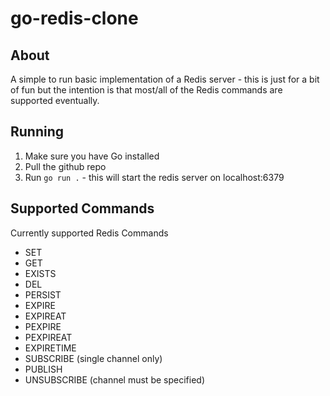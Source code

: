 # go-redis-clone

## About
A simple to run basic implementation of a Redis server - this is just for a bit of fun but the intention is that most/all of the Redis commands are supported eventually.

## Running
1. Make sure you have Go installed
2. Pull the github repo
3. Run `go run .` - this will start the redis server on localhost:6379

## Supported Commands
Currently supported Redis Commands
- SET
- GET
- EXISTS
- DEL
- PERSIST
- EXPIRE
- EXPIREAT
- PEXPIRE
- PEXPIREAT
- EXPIRETIME
- SUBSCRIBE (single channel only)
- PUBLISH
- UNSUBSCRIBE (channel must be specified)
